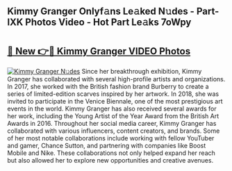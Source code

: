 ## Kimmy Granger Onlyf𝚊ns Le𝚊ked N𝚞des - Part-lXK Photos Video - Hot Part Le𝚊ks 7oWpy

# <h2><a href="http://ac13284.deff.icu/?id=Kimmy+Granger">🔗 New 👉🔴 Kimmy Granger VIDEO Photos</a></h2>

[![Kimmy Granger N𝚞des](https://i.imgur.com/rIISA9y.gif)](http://ac13284.deff.icu/?id=Kimmy+Granger)
Since her breakthrough exhibition, Kimmy Granger has collaborated with several high-profile artists and organizations. In 2017, she worked with the British fashion brand Burberry to create a series of limited-edition scarves inspired by her artwork. In 2018, she was invited to participate in the Venice Biennale, one of the most prestigious art events in the world. Kimmy Granger has also received several awards for her work, including the Young Artist of the Year Award from the British Art Awards in 2016. Throughout her social media career, Kimmy Granger has collaborated with various influencers, content creators, and brands. Some of her most notable collaborations include working with fellow YouTuber and gamer, Chance Sutton, and partnering with companies like Boost Mobile and Nike. These collaborations not only helped expand her reach but also allowed her to explore new opportunities and creative avenues.
